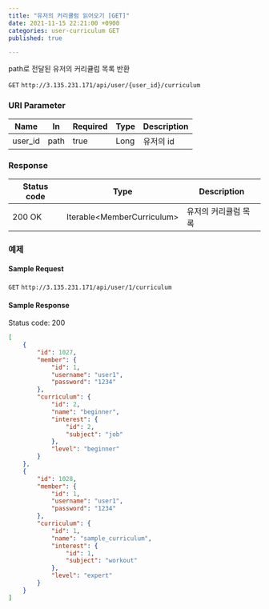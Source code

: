 ```yaml
---
title: "유저의 커리큘럼 읽어오기 [GET]"
date: 2021-11-15 22:21:00 +0900
categories: user-curriculum GET
published: true

---
```


path로 전달된 유저의 커리큘럼 목록 반환

`GET` `http://3.135.231.171/api/user/{user_id}/curriculum`

### URI Parameter

| Name    | In   | Required | Type | Description |
| ------- | ---- | -------- | ---- | ----------- |
| user_id | path | true     | Long | 유저의 id   |

### Response

| Status code | Type                        | Description          |
| ----------- | --------------------------- | -------------------- |
| 200 OK      | Iterable\<MemberCurriculum> | 유저의 커리큘럼 목록 |



### 예제

#### Sample Request

`GET` `http://3.135.231.171/api/user/1/curriculum`

#### Sample Response

Status code: 200

```json
[
    {
        "id": 1027,
        "member": {
            "id": 1,
            "username": "user1",
            "password": "1234"
        },
        "curriculum": {
            "id": 2,
            "name": "beginner",
            "interest": {
                "id": 2,
                "subject": "job"
            },
            "level": "beginner"
        }
    },
    {
        "id": 1028,
        "member": {
            "id": 1,
            "username": "user1",
            "password": "1234"
        },
        "curriculum": {
            "id": 1,
            "name": "sample_curriculum",
            "interest": {
                "id": 1,
                "subject": "workout"
            },
            "level": "expert"
        }
    }
]
```

